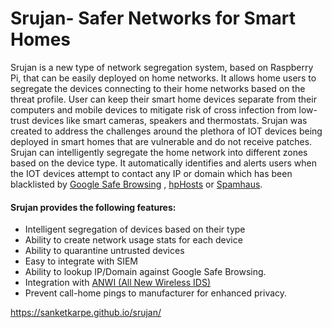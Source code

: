 # Srujan- Safer Networks for Smart Homes

Srujan is a new type of network segregation system, based on Raspberry Pi, that can be easily deployed on home networks. 
It allows home users to segregate the devices connecting to their home networks based on the threat profile. 
User can keep their smart home devices separate from their computers and mobile devices to mitigate risk of cross 
infection from low-trust devices like smart cameras, speakers and thermostats. Srujan was created to address the 
challenges around the plethora of IOT devices being deployed in smart homes that are vulnerable and do not receive 
patches. Srujan can intelligently segregate the home network into different zones based on the device type. 
It automatically identifies and alerts users when the IOT devices attempt to contact any IP or domain which has been 
blacklisted by [Google Safe Browsing](https://safebrowsing.google.com/) , [hpHosts](https://www.hosts-file.net/) or [Spamhaus](https://www.spamhaus.org/zen/).

#### Srujan provides the following features:

* Intelligent segregation of devices based on their type
* Ability to create network usage stats for each device
* Ability to quarantine untrusted devices
* Easy to integrate with SIEM
* Ability to lookup IP/Domain against Google Safe Browsing.
* Integration with [ANWI (All New Wireless IDS)](https://github.com/anwi-wips/anwi)
* Prevent call-home pings to manufacturer for enhanced privacy.


https://sanketkarpe.github.io/srujan/
